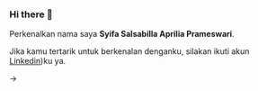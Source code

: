 ### Hi there 👋

Perkenalkan nama saya **Syifa Salsabilla Aprilia Prameswari**.

Jika kamu tertarik untuk berkenalan denganku, silakan ikuti akun [Linkedin](https://www.linkedin.com/in/syifaprameswari/))ku ya.

->

